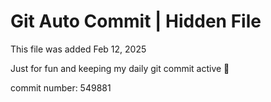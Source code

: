 # Git Auto Commit | Hidden File

This file was added Feb 12, 2025

Just for fun and keeping my daily git commit active 🤪

commit number: 549881

